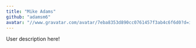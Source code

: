 ```yaml
---
title: "Mike Adams"
github: "adamsm6"
avatar: "//www.gravatar.com/avatar/7eba8353d890cc0761457f3ab4c6f6d0?d=identicon"
---
```


User description here!
